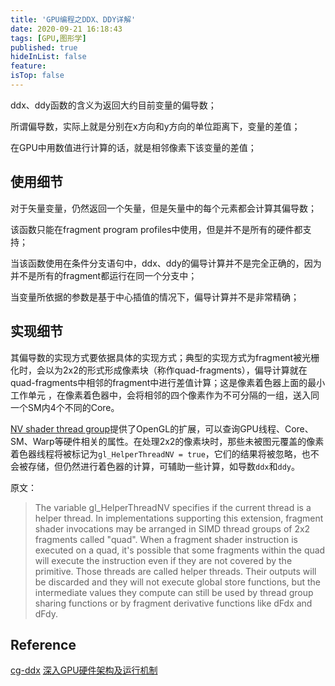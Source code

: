 ```yaml
---
title: 'GPU编程之DDX、DDY详解'
date: 2020-09-21 16:18:43
tags: [GPU,图形学]
published: true
hideInList: false
feature: 
isTop: false
---
```

ddx、ddy函数的含义为返回大约目前变量的偏导数；

所谓偏导数，实际上就是分别在x方向和y方向的单位距离下，变量的差值；

在GPU中用数值进行计算的话，就是相邻像素下该变量的差值；

## 使用细节

对于矢量变量，仍然返回一个矢量，但是矢量中的每个元素都会计算其偏导数；

该函数只能在fragment program profiles中使用，但是并不是所有的硬件都支持；

当该函数使用在条件分支语句中，ddx、ddy的偏导计算并不是完全正确的，因为并不是所有的fragment都运行在同一个分支中；

当变量所依据的参数是基于中心插值的情况下，偏导计算并不是非常精确；

## 实现细节

其偏导数的实现方式要依据具体的实现方式；典型的实现方式为fragment被光栅化时，会以为2x2的形式形成像素块（称作quad-fragments），偏导计算就在quad-fragments中相邻的fragment中进行差值计算；这是像素着色器上面的最小工作单元 ，在像素着色器中，会将相邻的四个像素作为不可分隔的一组，送入同一个SM内4个不同的Core。

[NV shader thread group](https://www.khronos.org/registry/OpenGL/extensions/NV/NV_shader_thread_group.txt)提供了OpenGL的扩展，可以查询GPU线程、Core、SM、Warp等硬件相关的属性。在处理2x2的像素块时，那些未被图元覆盖的像素着色器线程将被标记为`gl_HelperThreadNV = true`，它们的结果将被忽略，也不会被存储，但仍然进行着色器的计算，可辅助一些计算，如导数`ddx`和`ddy`。

原文：
> The variable gl_HelperThreadNV specifies if the current thread is a helper thread. In implementations supporting this extension, fragment shader invocations may be arranged in SIMD thread groups of 2x2 fragments called "quad". When a fragment shader instruction is executed on a quad, it's possible that some fragments within the quad will execute the instruction even if they are not covered by the primitive. Those threads are called helper threads. Their outputs will be discarded and they will not execute global store functions, but the intermediate values they compute can still be used by thread group sharing functions or by fragment derivative functions like dFdx and dFdy.

## Reference

[cg-ddx](https://developer.download.nvidia.cn/cg/ddx.html)
[深入GPU硬件架构及运行机制](https://www.cnblogs.com/timlly/p/11471507.html#436-%E5%83%8F%E7%B4%A0%E5%9D%97%EF%BC%88pixel-quad%EF%BC%89)